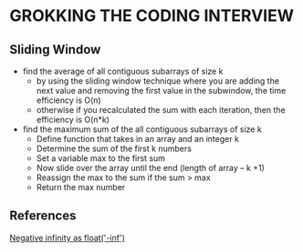 # GROKKING THE CODING INTERVIEW

## Sliding Window
*  find the average of all contiguous subarrays of size k
    * by using the sliding window technique where you are adding the next value and removing the first value in the subwindow, the time efficiency is O(n)
    * otherwise if you recalculated the sum with each iteration, then the efficiency is O(n*k)
*  find the maximum sum of the all contiguous subarrays of size k
    * Define function that takes in an array and an integer k
    * Determine the sum of the first k numbers
    * Set a variable max to the first sum
    * Now slide over the array until the end (length of array – k +1)
    * Reassign the max to the sum if the sum > max
    * Return the max number


## References
[Negative infinity as float('-inf')](https://www.geeksforgeeks.org/python-infinity/)
